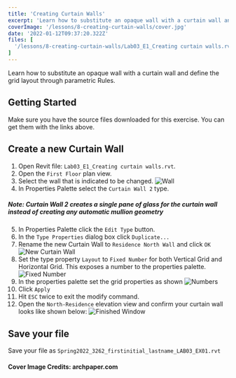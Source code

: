 ```yaml
---
title: 'Creating Curtain Walls'
excerpt: 'Learn how to substitute an opaque wall with a curtain wall and define the grid layout through parametric Rules'
coverImage: '/lessons/8-creating-curtain-walls/cover.jpg'
date: '2022-01-12T09:37:20.322Z'
files: [
  '/lessons/8-creating-curtain-walls/Lab03_E1_Creating curtain walls.rvt'
]
---
```


Learn how to substitute an opaque wall with a curtain wall and define the grid layout through parametric Rules.

## Getting Started

Make sure you have the source files downloaded for this exercise. You can get them with the links above.

## Create a new Curtain Wall

1. Open Revit file: ``Lab03_E1_Creating curtain walls.rvt``.
2. Open the ``First Floor`` plan view.
3. Select the wall that is indicated to be changed.
![Wall](/lessons/8-creating-curtain-walls/wall.png)
4. In Properties Palette select the ``Curtain Wall 2`` type.
##### Note: Curtain Wall 2 creates a single pane of glass for the curtain wall instead of creating any automatic mullion geometry
5. In Properties Palette click the ``Edit Type`` button.
6. In the ``Type Properties`` dialog box click ``Duplicate...``
7. Rename the new Curtain Wall to ``Residence North Wall`` and click ``OK``
![New Curtain Wall](/lessons/8-creating-curtain-walls/new-curtain-wall.png)
8. Set the type property ``Layout`` to ``Fixed Number`` for both Vertical Grid and Horizontal Grid. This exposes a number to the properties palette.
![Fixed Number](/lessons/8-creating-curtain-walls/fixed-number.png)
9. In the properties palette set the grid properties as shown
![Numbers](/lessons/8-creating-curtain-walls/numbers.png)
10. Click ``Apply``
11. Hit ``ESC`` twice to exit the modify command.
12. Open the ``North-Residence`` elevation view and confirm your curtain wall looks like shown below:
![Finished Window](/lessons/8-creating-curtain-walls/window.png)

## Save your file

Save your file as ``Spring2022_3262_firstinitial_lastname_LAB03_EX01.rvt``

#### Cover Image Credits: archpaper.com